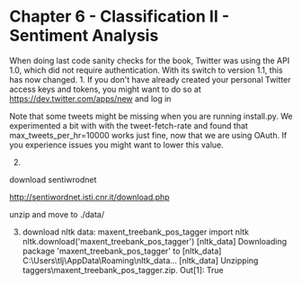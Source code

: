 Chapter 6 - Classification II - Sentiment Analysis
==================================================

When doing last code sanity checks for the book, Twitter
was using the API 1.0, which did not require authentication.
With its switch to version 1.1, this has now changed.
1.
If you don't have already created your personal Twitter
access keys and tokens, you might want to do so at https://dev.twitter.com/apps/new and log in

Note that some tweets might be missing when you are running install.py. 
We experimented a bit with with the tweet-fetch-rate and found that
max_tweets_per_hr=10000 works just fine, now that we are using OAuth. If you experience issues you might want to lower this value.

2.
download sentiwrodnet

http://sentiwordnet.isti.cnr.it/download.php

unzip and move to ./data/

3. download nltk data:  maxent_treebank_pos_tagger
import nltk
nltk.download('maxent_treebank_pos_tagger')
[nltk_data] Downloading package 'maxent_treebank_pos_tagger' to
[nltk_data]     C:\Users\tlj\AppData\Roaming\nltk_data...
[nltk_data]   Unzipping taggers\maxent_treebank_pos_tagger.zip.
Out[1]: True